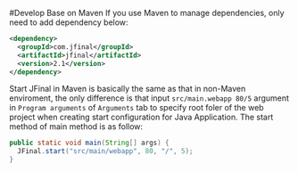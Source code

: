 #Develop Base on Maven
If you use Maven to manage dependencies, only need to add dependency below:

```xml
<dependency>
  <groupId>com.jfinal</groupId>
  <artifactId>jfinal</artifactId>
  <version>2.1</version>
</dependency>
```
Start JFinal in Maven is basically the same as that in non-Maven enviroment, the only
difference is that input `src/main.webapp 80/5` argument in `Program arguments` of `Arguments` tab to specify root foler of the web project when creating start configuration for Java Application. The start method of main method is as follow:

```java
public static void main(String[] args) {
  JFinal.start("src/main/webapp", 80, "/", 5);
}
```
